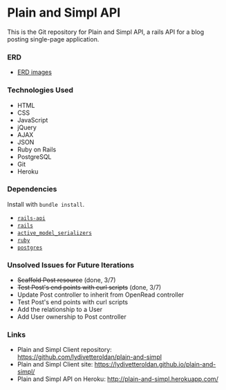 # Plain and Simpl API

This is the Git repository for Plain and Simpl API, a rails API for a blog posting single-page application.

### ERD
- [ERD images](https://imgur.com/a/oVoGR)

### Technologies Used
- HTML
- CSS
- JavaScript
- jQuery
- AJAX
- JSON
- Ruby on Rails
- PostgreSQL
- Git
- Heroku

### Dependencies
Install with `bundle install`.

-   [`rails-api`](https://github.com/rails-api/rails-api)
-   [`rails`](https://github.com/rails/rails)
-   [`active_model_serializers`](https://github.com/rails-api/active_model_serializers)
-   [`ruby`](https://www.ruby-lang.org/en/)
-   [`postgres`](http://www.postgresql.org)

### Unsolved Issues for Future Iterations
- ~~Scaffold Post resource~~ (done, 3/7)
- ~~Test Post's end points with curl scripts~~ (done, 3/7)
- Update Post controller to inherit from OpenRead controller
- Test Post's end points with curl scripts
- Add the relationship to a User
- Add User ownership to Post controller

### Links
- Plain and Simpl Client repository: https://github.com/lydivetteroldan/plain-and-simpl
- Plain and Simpl Client site: https://lydivetteroldan.github.io/plain-and-simpl/
- Plain and Simpl API on Heroku: http://plain-and-simpl.herokuapp.com/
